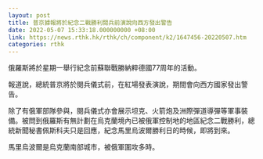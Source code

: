 ```yaml
---
layout: post
title: 普京據報將於紀念二戰勝利閱兵前演說向西方發出警告
date: 2022-05-07 15:33:18.000000000 +08:00
link: https://news.rthk.hk/rthk/ch/component/k2/1647456-20220507.htm
categories: rthk
---
```


俄羅斯將於星期一舉行紀念前蘇聯戰勝納粹德國77周年的活動。

報道說，總統普京將於閱兵儀式前，在紅場發表演說，期間會向西方國家發出警告。

除了有俄軍部隊參與，閱兵儀式亦會展示坦克、火箭炮及洲際彈道導彈等軍事裝備。被問到俄羅斯有無計劃在烏克蘭境內已被俄軍控制地的地區紀念二戰勝利，總統新聞秘書佩斯科夫只是回應，紀念馬里烏波爾勝利日的時候，即將到來。

馬里烏波爾是烏克蘭南部城市，被俄軍圍攻多時。
